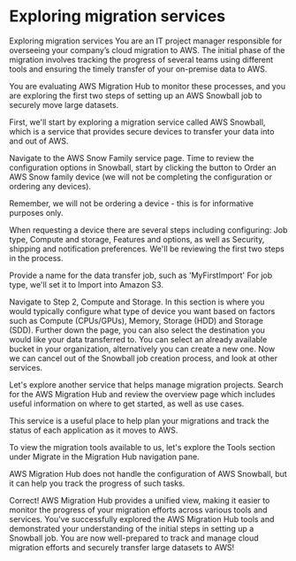 # Exploring migration services

Exploring migration services
You are an IT project manager responsible for overseeing your company’s cloud migration to AWS. The initial phase of the migration involves tracking the progress of several teams using different tools and ensuring the timely transfer of your on-premise data to AWS.

You are evaluating AWS Migration Hub to monitor these processes, and you are exploring the first two steps of setting up an AWS Snowball job to securely move large datasets.

First, we'll start by exploring a migration service called AWS Snowball, which is a service that provides secure devices to transfer your data into and out of AWS.

Navigate to the AWS Snow Family service page.
Time to review the configuration options in Snowball, start by clicking the button to Order an AWS Snow family device (we will not be completing the configuration or ordering any devices).

Remember, we will not be ordering a device - this is for informative purposes only.

When requesting a device there are several steps including configuring: Job type, Compute and storage, Features and options, as well as Security, shipping and notification preferences. We'll be reviewing the first two steps in the process.

Provide a name for the data transfer job, such as 'MyFirstImport'
For job type, we'll set it to Import into Amazon S3.

Navigate to Step 2, Compute and Storage. In this section is where you would typically configure what type of device you want based on factors such as Compute (CPUs/GPUs), Memory, Storage (HDD) and Storage (SDD).
Further down the page, you can also select the destination you would like your data transferred to. You can select an already available bucket in your organization, alternatively you can create a new one.
Now we can cancel out of the Snowball job creation process, and look at other services.

Let's explore another service that helps manage migration projects. Search for the AWS Migration Hub and review the overview page which includes useful information on where to get started, as well as use cases.

This service is a useful place to help plan your migrations and track the status of each application as it moves to AWS.

To view the migration tools available to us, let's explore the Tools section under Migrate in the Migration Hub navigation pane.

AWS Migration Hub does not handle the configuration of AWS Snowball, but it can help you track the progress of such tasks.


Correct! AWS Migration Hub provides a unified view, making it easier to monitor the progress of your migration efforts across various tools and services. You've successfully explored the AWS Migration Hub tools and demonstrated your understanding of the initial steps in setting up a Snowball job. You are now well-prepared to track and manage cloud migration efforts and securely transfer large datasets to AWS!
